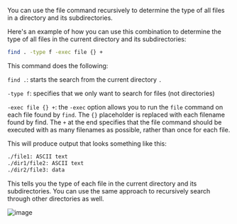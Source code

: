 You can use the file command recursively to determine the type of all files in a directory and its subdirectories.

Here's an example of how you can use this combination to determine the type of all files in the current directory and its subdirectories:

```bash
find . -type f -exec file {} +
```
This command does the following:

`find .`: starts the search from the current directory `.`

`-type f`: specifies that we only want to search for files (not directories)

`-exec file {} +`: the `-exec` option allows you to run the `file` command on each file found by `find`. The `{}` placeholder is replaced with each filename found by find. The `+` at the end specifies that the file command should be executed with as many filenames as possible, rather than once for each file.

This will produce output that looks something like this:

```bash
./file1: ASCII text
./dir1/file2: ASCII text
./dir2/file3: data
```
This tells you the type of each file in the current directory and its subdirectories. You can use the same approach to recursively search through other directories as well.

![image](https://user-images.githubusercontent.com/72671239/218415478-d51b1211-a2e2-45bd-986d-b37907d12076.png)
